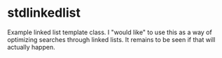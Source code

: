 # stdlinkedlist
Example linked list template class. I "would like" to use this as a way of optimizing searches through linked lists. It remains to be seen if that will actually happen.
